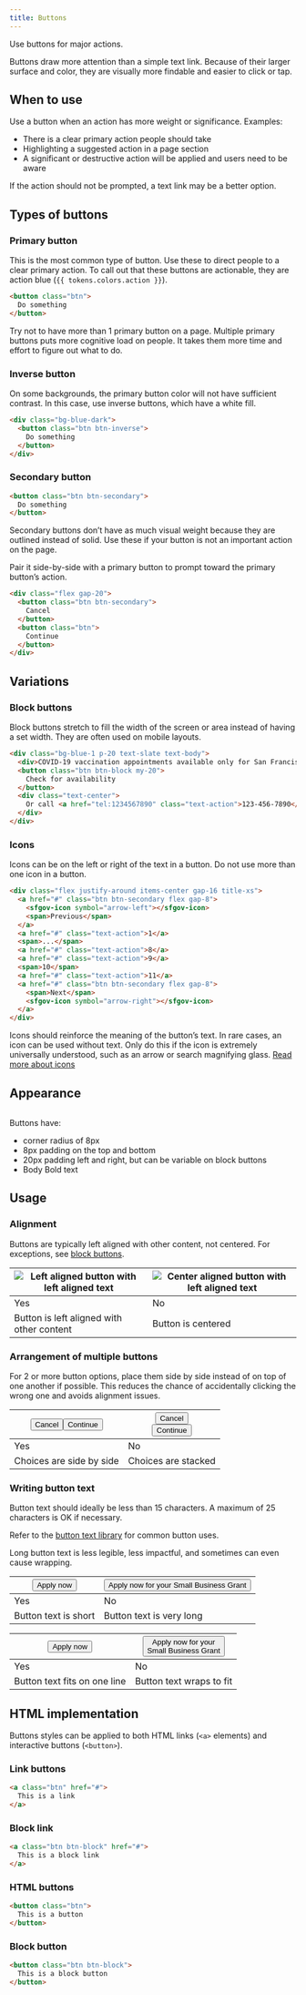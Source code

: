 ```yaml
---
title: Buttons
---
```

Use buttons for major actions.

Buttons draw more attention than a simple text link. Because of their larger surface and color, they are visually more findable and easier to click or tap.

## When to use

Use a button when an action has more weight or significance. Examples:

* There is a clear primary action people should take
* Highlighting a suggested action in a page section
* A significant or destructive action will be applied and users need to be aware

If the action should not be prompted, a text link may be a better option.

## Types of buttons

### Primary button

This is the most common type of button. Use these to direct people to a clear primary action. To call out that these buttons are actionable, they are action blue (`{{ tokens.colors.action }}`).

```html
<button class="btn">
  Do something
</button>
```

Try not to have more than 1 primary button on a page. Multiple primary buttons puts more cognitive load on people. It takes them more time and effort to figure out what to do.

### Inverse button

On some backgrounds, the primary button color will not have sufficient contrast. In this case, use inverse buttons, which have a white fill.

```html wrapper_class="bg-blue-dark p-20"
<div class="bg-blue-dark">
  <button class="btn btn-inverse">
    Do something
  </button>
</div>
```

### Secondary button

```html
<button class="btn btn-secondary">
  Do something
</button>
```

Secondary buttons don’t have as much visual weight because they are outlined instead of solid. Use these if your button is not an important action on the page.

Pair it side-by-side with a primary button to prompt toward the primary button’s action.

```html id="buttons-side-by-side"
<div class="flex gap-20">
  <button class="btn btn-secondary">
    Cancel
  </button>
  <button class="btn">
    Continue
  </button>
</div>
```

## Variations

### Block buttons

Block buttons stretch to fill the width of the screen or area instead of having a set width. They are often used on mobile layouts.

```html
<div class="bg-blue-1 p-20 text-slate text-body">
  <div>COVID-19 vaccination appointments available only for San Francisco Health Network patients.</div>
  <button class="btn btn-block my-20">
    Check for availability
  </button>
  <div class="text-center">
    Or call <a href="tel:1234567890" class="text-action">123-456-7890</a>
  </div>
</div>
```

### Icons

Icons can be on the left or right of the text in a button. Do not use more than one icon in a button.

```html
<div class="flex justify-around items-center gap-16 title-xs">
  <a href="#" class="btn btn-secondary flex gap-8">
    <sfgov-icon symbol="arrow-left"></sfgov-icon>
    <span>Previous</span>
  </a>
  <a href="#" class="text-action">1</a>
  <span>...</span>
  <a href="#" class="text-action">8</a>
  <a href="#" class="text-action">9</a>
  <span>10</span>
  <a href="#" class="text-action">11</a>
  <a href="#" class="btn btn-secondary flex gap-8">
    <span>Next</span>
    <sfgov-icon symbol="arrow-right"></sfgov-icon>
  </a>
</div>
```

Icons should reinforce the meaning of the button’s text. In rare cases, an icon can be used without text. Only do this if the icon is extremely universally understood, such as an arrow or search magnifying glass. [Read more about icons](/foundations/icons/)

## Appearance

<img alt="" src="/static/images/button-specs.png" class="w-full">

Buttons have:
* corner radius of 8px
* 8px padding on the top and bottom
* 20px padding left and right, but can be variable on block buttons
* Body Bold text

## Usage

### Alignment

Buttons are typically left aligned with other content, not centered. For exceptions, see <a href="#block-buttons">block buttons</a>.

| <img class="w-1/1" alt="Left aligned button with left aligned text" src="/static/images/alignment-correct.png"> | <img class="w-1/1" alt="Center aligned button with left aligned text" src="/static/images/alignment-incorrect.png"> |
| ----------- | ----------- |
| Yes      | No       |
| Button is left aligned with other content | Button is centered |

### Arrangement of multiple buttons

For 2 or more button options, place them side by side instead of on top of one another if possible. This reduces the chance of accidentally clicking the wrong one and avoids alignment issues.

| <div class="flex gap-20"><button class="btn btn-secondary">Cancel</button><button class="btn">Continue</button></div> | <div><button class="btn btn-secondary mb-20">Cancel</button><br><button class="btn mb-20">Continue</button></div> |
| ----------- | ----------- |
| Yes      | No       |
| Choices are side by side | Choices are stacked |

### Writing button text

Button text should ideally be less than 15 characters. A maximum of 25 characters is OK if necessary.

Refer to the [button text library](https://sfgovdt.jira.com/wiki/spaces/SFGOV/pages/3221651460/Button+text+library) for common button uses.

Long button text is less legible, less impactful, and sometimes can even cause wrapping.

| <button class="btn mb-48">Apply now</button> | <button class="btn mb-48">Apply now for your Small Business Grant</button> |
| ----------- | ----------- |
| Yes      | No       |
| Button text is short | Button text is very long |

| <button class="btn mb-20">Apply now</button> | <button class="btn mb-20">Apply now for your<br>Small Business Grant</button> |
| ----------- | ----------- |
| Yes      | No       |
| Button text fits on one line | Button text wraps to fit |

## HTML implementation

Buttons styles can be applied to both HTML links (`<a>` elements) and interactive buttons (`<button>`).

### Link buttons

```html
<a class="btn" href="#">
  This is a link
</a>
```

### Block link

```html
<a class="btn btn-block" href="#">
  This is a block link
</a>
```

### HTML buttons

```html
<button class="btn">
  This is a button
</button>
```

### Block button

```html
<button class="btn btn-block">
  This is a block button
</button>
```
